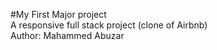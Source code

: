 #My First Major project
<br>
A responsive full stack project (clone of Airbnb)
<br>
Author: Mahammed Abuzar
